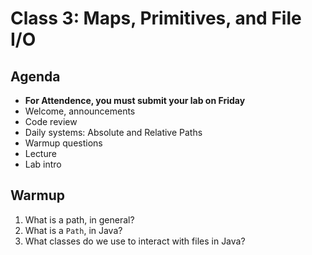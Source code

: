 # Class 3: Maps, Primitives, and File I/O

## Agenda
- **For Attendence, you must submit your lab on Friday**
- Welcome, announcements
- Code review
- Daily systems: Absolute and Relative Paths
- Warmup questions
- Lecture
- Lab intro

## Warmup

1. What is a path, in general?
2. What is a `Path`, in Java?
3. What classes do we use to interact with files in Java?

